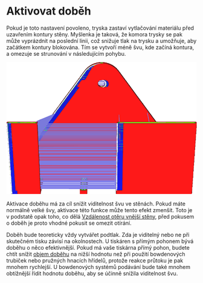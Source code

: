 Aktivovat doběh
====
Pokud je toto nastavení povoleno, tryska zastaví vytlačování materiálu před uzavřením kontury stěny. Myšlenka je taková, že komora trysky se pak může vyprázdnit na poslední linii, což snižuje tlak na trysku a umožňuje, aby začátkem kontury blokována. Tím se vytvoří méně švu, kde začíná kontura, a omezuje se strunování v následujícím pohybu.

![V pohledu vrstev je šev snadno patrný, pokud je doběh povolen, protože je tam pohyb přesunu](../../../articles/images/coasting_enable.png)

Aktivace doběhu má za cíl snížit viditelnost švu ve stěnách. Pokud máte normálně velké švy, aktivace této funkce může tento efekt zmenšit. Toto je v podstatě opak toho, co dělá [Vzdálenost otěru vnější stěny](../shell/wall_0_wipe_dist.md), před pokusem o doběh je proto vhodné pokusit se omezit otírání.

Doběh bude teoreticky vždy vytvářet podtlak. Zda je viditelný nebo ne při skutečném tisku závisí na okolnostech. U tiskáren s přímým pohonem bývá doběhu o něco efektivnější. Pokud má vaše tiskárna přímý pohon, budete chtít snížit [objem doběhu](coasting_volume.md) na nižší hodnotu než při použití bowdenových trubiček nebo pružných hnacích hřídelů, protože reakce průtoku je pak mnohem rychlejší. U bowdenových systémů podávání bude také mnohem obtížnější řídit hodnotu doběhu, aby se účinně snížila viditelnost švu.
